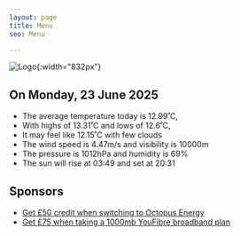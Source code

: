 ```yaml
---
layout: page
title: Menu
seo: Menu

---
```


![Logo](/images/logo.jpg){:width="832px"}

<!-- weather_marker starts -->
## On Monday, 23 June 2025

- The average temperature today is 12.99˚C,
- With highs of 13.31˚C and lows of 12.6˚C,
- It may feel like 12.15˚C with few clouds
- The wind speed is 4.47m/s and visibility is 10000m
- The pressure is 1012hPa and humidity is 69%
- The sun will rise at 03:49 and set at 20:31

<!-- weather_marker ends -->

## Sponsors

- [Get £50 credit when switching to Octopus Energy](https://bit.ly/3oD1nnS)
- [Get £75 when taking a 1000mb YouFibre broadband plan](https://aklam.io/91zWhU?)
